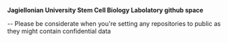 **Jagiellonian University Stem Cell Biology Labolatory github space**

-- Please be considerate when you're setting any repositories to public as they might contain confidential data

<!---
PBKMUJ/PBKMUJ is a ✨ special ✨ repository because its `README.md` (this file) appears on your GitHub profile.
You can click the Preview link to take a look at your changes.
--->
